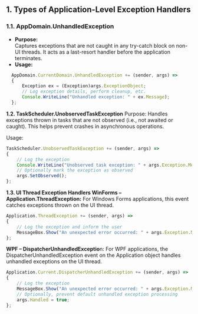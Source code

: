 ## 1. Types of Application-Level Exception Handlers

### 1.1. AppDomain.UnhandledException
- **Purpose:**  
  Captures exceptions that are not caught in any try-catch block on non-UI threads. It acts as a last-resort handler before the application terminates.
- **Usage:**  
```typescript
  AppDomain.CurrentDomain.UnhandledException += (sender, args) =>
  {
      Exception ex = (Exception)args.ExceptionObject;
      // Log exception details, perform cleanup, etc.
      Console.WriteLine("Unhandled exception: " + ex.Message);
  };
```

**1.2. TaskScheduler.UnobservedTaskException**
Purpose:
Handles exceptions thrown in tasks that are not observed (i.e., not awaited or caught). This helps prevent crashes in asynchronous operations.

Usage:

```typescript
TaskScheduler.UnobservedTaskException += (sender, args) =>
{
    // Log the exception
    Console.WriteLine("Unobserved task exception: " + args.Exception.Message);
    // Optionally mark the exception as observed
    args.SetObserved();
};
```
**1.3. UI Thread Exception Handlers
WinForms – Application.ThreadException:**
For Windows Forms applications, this event catches exceptions thrown on the UI thread.

```typescript
Application.ThreadException += (sender, args) =>
{
    // Log the exception and inform the user
    MessageBox.Show("An unexpected error occurred: " + args.Exception.Message);
};
```
**WPF – DispatcherUnhandledExceptio**n:
For WPF applications, the DispatcherUnhandledException event on the Application object handles unhandled exceptions on the UI thread.

```typescript
Application.Current.DispatcherUnhandledException += (sender, args) =>
{
    // Log the exception
    MessageBox.Show("An unexpected error occurred: " + args.Exception.Message);
    // Optionally, prevent default unhandled exception processing
    args.Handled = true;
};
```